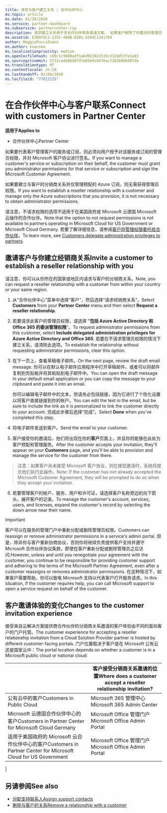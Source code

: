 ```yaml
---
title: 请求与客户建立关系 | 合作伙伴中心
ms.topic: article
ms.date: 01/28/2020
ms.service: partner-dashboard
ms.subservice: partnercenter-csp
description: 请求建立关系用于多合作伙伴和多渠道方案。 如果客户删除了你委派的管理员权限，并且你需要恢复它们才可以提供预配或支持，请求建立关系也十分有用。
ms.assetid: E3D979C1-2253-408B-82B1-4104C1341704
author: MaggiePucciEvans
ms.author: evansma
ms.localizationpriority: medium
ms.openlocfilehash: c89c1c9880adf1a6d91302251bc332dd537e1e83
ms.sourcegitcommit: 5f31ca4a9bd8fd7e69e019476ac72836606d87da
ms.translationtype: MT
ms.contentlocale: zh-CN
ms.lasthandoff: 02/04/2020
ms.locfileid: "77012125"
---
```

# <a name="connect-with-customers-in-partner-center"></a><span data-ttu-id="3294c-104">在合作伙伴中心与客户联系</span><span class="sxs-lookup"><span data-stu-id="3294c-104">Connect with customers in Partner Center</span></span>

<span data-ttu-id="3294c-105">**适用于**</span><span class="sxs-lookup"><span data-stu-id="3294c-105">**Applies to**</span></span>

-  <span data-ttu-id="3294c-106">合作伙伴中心</span><span class="sxs-lookup"><span data-stu-id="3294c-106">Partner Center</span></span>

<span data-ttu-id="3294c-107">如果要代表客户管理客户的服务或订阅，则必须向用户授予对该服务或订阅的管理员权限，并对 Microsoft 客户协议进行签名。</span><span class="sxs-lookup"><span data-stu-id="3294c-107">If you want to manage a customer's service or subscription on their behalf, the customer must grant you administrator permissions for that service or subscription and sign the Microsoft Customer Agreement.</span></span>

<span data-ttu-id="3294c-108">如果要建立与客户的分销商关系并仅管理预配的 Azure 订阅，则无需获得管理员权限。</span><span class="sxs-lookup"><span data-stu-id="3294c-108">If you want to establish a reseller relationship with a customer and manage only the Azure subscriptions that you provision, it is not necessary to obtain administrator permissions.</span></span>

<span data-ttu-id="3294c-109">请注意，不请求权限的选项不适用于在美国政府或 Microsoft 云德国 Microsoft 云操作的合作伙伴。</span><span class="sxs-lookup"><span data-stu-id="3294c-109">Note that the option to not request permissions is not available to partners operating in Microsoft Cloud for US Government or Microsoft Cloud Germany.</span></span> <span data-ttu-id="3294c-110">若要了解详细信息，请参阅[客户将管理权限委托给合作伙伴](https://docs.microsoft.com/partner-center/customers_revoke_admin_privileges)。</span><span class="sxs-lookup"><span data-stu-id="3294c-110">To learn more, see [Customers delegate administration privileges to partners](https://docs.microsoft.com/partner-center/customers_revoke_admin_privileges).</span></span>


## <a name="invite-a-customer-to-establish-a-reseller-relationship-with-you"></a><span data-ttu-id="3294c-111">邀请客户与你建立经销商关系</span><span class="sxs-lookup"><span data-stu-id="3294c-111">Invite a customer to establish a reseller relationship with you</span></span>

<span data-ttu-id="3294c-112">请注意，你可以从你所在的国家或地区内请求与客户的分销商关系。</span><span class="sxs-lookup"><span data-stu-id="3294c-112">Note, you can request a reseller relationship with a customer from within your country or your same region.</span></span>

1.  <span data-ttu-id="3294c-113">从“合作伙伴中心”菜单中选择“客户”，然后选择“请求经销商关系”。</span><span class="sxs-lookup"><span data-stu-id="3294c-113">Select **Customers** from your **Partner Center** menu and then select **Request a reseller relationship**.</span></span>

2.  <span data-ttu-id="3294c-114">若要请求此客户的管理员权限，请选择 "**包括 Azure Active Directory 和 Office 365 的委派管理权限**"。</span><span class="sxs-lookup"><span data-stu-id="3294c-114">To request administrator permissions from this customer, select **Include delegated administration privileges for Azure Active Directory and Office 365**.</span></span> <span data-ttu-id="3294c-115">若要在不请求管理员权限的情况下建立关系，请清除此选项。</span><span class="sxs-lookup"><span data-stu-id="3294c-115">To establish the relationship without requesting administrator permissions, clear this option.</span></span> 

3.  <span data-ttu-id="3294c-116">在下一页上，查看草稿电子邮件。</span><span class="sxs-lookup"><span data-stu-id="3294c-116">On the next page, review the draft email message.</span></span> <span data-ttu-id="3294c-117">你可以在默认电子邮件应用程序中打开草稿邮件，或者可以将邮件复制到剪贴板并将其粘贴到电子邮件中。</span><span class="sxs-lookup"><span data-stu-id="3294c-117">You can open the draft message in your default email application or you can copy the message to your clipboard and paste it into an email.</span></span> 

    <span data-ttu-id="3294c-118">你可以编辑电子邮件中的文本，但请务必包括链接，因为它进行了个性化设置以将客户直接链接到你的帐户。</span><span class="sxs-lookup"><span data-stu-id="3294c-118">You can edit the text in the email, but be sure to include the link as it is personalized to link the customer directly to your account.</span></span> <span data-ttu-id="3294c-119">完成此步骤后选择“完成”。</span><span class="sxs-lookup"><span data-stu-id="3294c-119">Select **Done** when you've completed this step.</span></span>

3.  <span data-ttu-id="3294c-120">将电子邮件发送到客户。</span><span class="sxs-lookup"><span data-stu-id="3294c-120">Send the email to your customer.</span></span>

5.  <span data-ttu-id="3294c-121">客户接受你的邀请后，他们将出现在你的**客户**页面上，并且你将能够在此处为客户预配和管理服务。</span><span class="sxs-lookup"><span data-stu-id="3294c-121">After the customer accepts your invitation, they'll appear on your **Customers** page, and you'll be able to provision and manage the service for the customer from there.</span></span>

><span data-ttu-id="3294c-122">注意：如果客户尚未接受 Microsoft 客户协议，则在接受邀请时，系统将提示他们执行此操作。</span><span class="sxs-lookup"><span data-stu-id="3294c-122">Note: If the customer has not already accepted the Microsoft Customer Agreement, they will be prompted to do so when they accept your invitation.</span></span> 
 
6.  <span data-ttu-id="3294c-123">若要管理客户的帐户、服务、用户和许可证，请选择客户名称旁边的向下箭头，展开客户的记录。</span><span class="sxs-lookup"><span data-stu-id="3294c-123">To manage the customer's account, services, users, and licenses, expand the customer's record by selecting the down arrow near their name.</span></span>


> [!IMPORTANT]  
> <span data-ttu-id="3294c-124">客户可以在服务的管理门户中重新分配或删除管理员权限。</span><span class="sxs-lookup"><span data-stu-id="3294c-124">Customers can reassign or remove administrator permissions in a service's admin portal.</span></span> <span data-ttu-id="3294c-125">但是，除非你与客户重新协商协议，否则你将继续负责提供客户支持并遵守 Microsoft 合作伙伴协议条款，即使在客户重新分配或删除管理员之后访问.</span><span class="sxs-lookup"><span data-stu-id="3294c-125">However, unless and until you renegotiate your agreement with the customer, you continue to be responsible for providing customer support and adhering to the terms of the Microsoft Partner Agreement, even after a customer reassigns or removes administrator permissions.</span></span> <span data-ttu-id="3294c-126">在这种情况下，如果客户需要帮助，你可以致电 Microsoft 支持以代表客户打开服务请求。</span><span class="sxs-lookup"><span data-stu-id="3294c-126">In this situation, if the customer requires help, you can call Microsoft support to open a service request on behalf of the customer.</span></span>

## <a name="changes-to-the-customer-invitation-experience"></a><span data-ttu-id="3294c-127">客户邀请体验的变化</span><span class="sxs-lookup"><span data-stu-id="3294c-127">Changes to the customer invitation experience</span></span>

<span data-ttu-id="3294c-128">接受来自云解决方案提供商合作伙伴的分销商关系邀请的客户体验由不同的面向客户的门户托管。</span><span class="sxs-lookup"><span data-stu-id="3294c-128">The customer experience for accepting a reseller relationship invitation from a Cloud Solution Provider partner is hosted by different customer-facing portals.</span></span> <span data-ttu-id="3294c-129">门户位置取决于客户是在 Microsoft 公有云还是国家云中：</span><span class="sxs-lookup"><span data-stu-id="3294c-129">The portal location depends on whether a customer is in a Microsoft public cloud or national cloud:</span></span> 

|  | <span data-ttu-id="3294c-130">客户接受分销商关系邀请的位置</span><span class="sxs-lookup"><span data-stu-id="3294c-130">Where does a customer accept a reseller relationship invitation?</span></span> |
|---------|---------
| <span data-ttu-id="3294c-131">公有云中的客户</span><span class="sxs-lookup"><span data-stu-id="3294c-131">Customers in Public Cloud</span></span> | <span data-ttu-id="3294c-132">Microsoft 365 管理中心</span><span class="sxs-lookup"><span data-stu-id="3294c-132">Microsoft 365 Admin Center</span></span> |
| <span data-ttu-id="3294c-133">Microsoft 云德国合作伙伴中心的客户</span><span class="sxs-lookup"><span data-stu-id="3294c-133">Customers in Partner Center for Microsoft Cloud Germany</span></span> | <span data-ttu-id="3294c-134">Microsoft Office 管理门户</span><span class="sxs-lookup"><span data-stu-id="3294c-134">Microsoft Office Admin Portal</span></span> |
| <span data-ttu-id="3294c-135">适用于美国政府的 Microsoft 云合作伙伴中心的客户</span><span class="sxs-lookup"><span data-stu-id="3294c-135">Customers in Partner Center for Microsoft Cloud for US Government</span></span> | <span data-ttu-id="3294c-136">Microsoft Office 管理门户</span><span class="sxs-lookup"><span data-stu-id="3294c-136">Microsoft Office Admin Portal</span></span> |
|

## <a name="see-also"></a><span data-ttu-id="3294c-137">另请参阅</span><span class="sxs-lookup"><span data-stu-id="3294c-137">See also</span></span>

- [<span data-ttu-id="3294c-138">分配支持联系人</span><span class="sxs-lookup"><span data-stu-id="3294c-138">Assign support contacts</span></span>](assign-support-contacts.md)
- [<span data-ttu-id="3294c-139">删除与客户的关系</span><span class="sxs-lookup"><span data-stu-id="3294c-139">Remove a relationship with a customer</span></span>](remove-a-relationship.md)
